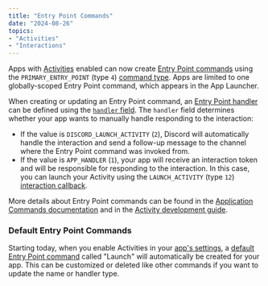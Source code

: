 ```yaml
---
title: "Entry Point Commands"
date: "2024-08-26"
topics:
- "Activities"
- "Interactions"
---
```


Apps with [Activities](/docs/activities/overview) enabled can now create [Entry Point commands](/docs/interactions/application-commands#entry-point-commands) using the `PRIMARY_ENTRY_POINT` (type `4`) [command type](/docs/interactions/application-commands#application-command-object-application-command-types). Apps are limited to one globally-scoped Entry Point command, which appears in the App Launcher.

When creating or updating an Entry Point command, an [Entry Point handler](/docs/interactions/application-commands#application-command-object-entry-point-command-handler-types) can be defined using the [`handler` field](/docs/interactions/application-commands#application-command-object-application-command-structure). The `handler` field determines whether your app wants to manually handle responding to the interaction:
- If the value is `DISCORD_LAUNCH_ACTIVITY` (`2`), Discord will automatically handle the interaction and send a follow-up message to the channel where the Entry Point command was invoked from.
- If the value is `APP_HANDLER` (`1`), your app will receive an interaction token and will be responsible for responding to the interaction. In this case, you can launch your Activity using the `LAUNCH_ACTIVITY` (type `12`) [interaction callback](/docs/interactions/receiving-and-responding#interaction-response-object-interaction-callback-type).

More details about Entry Point commands can be found in the [Application Commands documentation](/docs/interactions/application-commands#entry-point-commands) and in the [Activity development guide](/docs/activities/development-guides/user-actions#setting-up-an-entry-point-command).

### Default Entry Point Commands

Starting today, when you enable Activities in your [app's settings](http://discord.com/developers/applications), a [default Entry Point command](/docs/interactions/application-commands#default-entry-point-command) called "Launch" will automatically be created for your app. This can be customized or deleted like other commands if you want to update the name or handler type.
